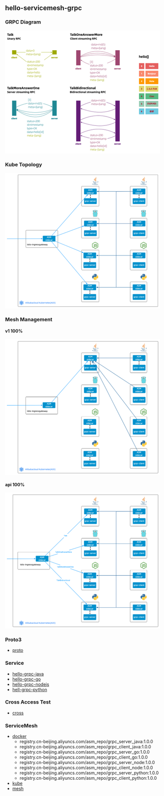 ## hello-servicemesh-grpc
### GRPC Diagram
![](img/grpc_diagram.png)
### Kube Topology
![](img/grpc_kube.png)

### Mesh Management
#### v1 100%
![](img/grpc_mesh_v1_100.png)

#### api 100%
![](img/grpc_mesh_api_100.png)

### Proto3
- [proto](proto)

### Service
- [hello-grpc-java](hello-grpc-java)
- [hello-grpc-go](hello-grpc-go)
- [hello-grpc-nodejs](hello-grpc-nodejs)
- [hell-grpc-python ](hell-grpc-python )

### Cross Access Test
- [cross](cross)

### ServiceMesh
- [docker](docker)
    - registry.cn-beijing.aliyuncs.com/asm_repo/grpc_server_java:1.0.0
    - registry.cn-beijing.aliyuncs.com/asm_repo/grpc_client_java:1.0.0
    - registry.cn-beijing.aliyuncs.com/asm_repo/grpc_server_go:1.0.0
    - registry.cn-beijing.aliyuncs.com/asm_repo/grpc_client_go:1.0.0
    - registry.cn-beijing.aliyuncs.com/asm_repo/grpc_server_node:1.0.0
    - registry.cn-beijing.aliyuncs.com/asm_repo/grpc_client_node:1.0.0
    - registry.cn-beijing.aliyuncs.com/asm_repo/grpc_server_python:1.0.0
    - registry.cn-beijing.aliyuncs.com/asm_repo/grpc_client_python:1.0.0
- [kube](kube)
- [mesh](mesh)
